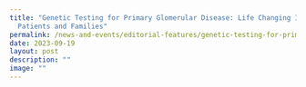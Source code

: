 ```yaml
---
title: "Genetic Testing for Primary Glomerular Disease: Life Changing Impact for
  Patients and Families"
permalink: /news-and-events/editorial-features/genetic-testing-for-primary-glomerular-disease-life-changing/
date: 2023-09-19
layout: post
description: ""
image: ""
---
```

